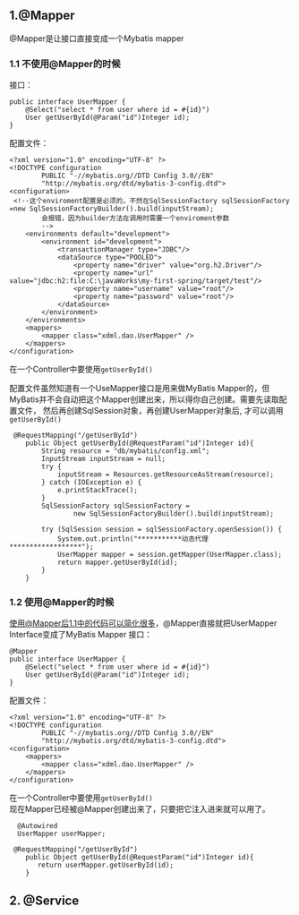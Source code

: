 ## 1.@Mapper

@Mapper是让接口直接变成一个Mybatis mapper

### 1.1 不使用@Mapper的时候

接口：
```
public interface UserMapper {
    @Select("select * from user where id = #{id}")
    User getUserById(@Param("id")Integer id);
}
```
配置文件：
```
<?xml version="1.0" encoding="UTF-8" ?>
<!DOCTYPE configuration
        PUBLIC "-//mybatis.org//DTD Config 3.0//EN"
        "http://mybatis.org/dtd/mybatis-3-config.dtd">
<configuration>
 <!--这个enviroment配置是必须的，不然在SqlSessionFactory sqlSessionFactory =new SqlSessionFactoryBuilder().build(inputStream);
        会报错，因为builder方法在调用时需要一个enviroment参数
        -->
    <environments default="development">
        <environment id="development">
            <transactionManager type="JDBC"/>
            <dataSource type="POOLED">
                <property name="driver" value="org.h2.Driver"/>
                <property name="url" value="jdbc:h2:file:C:\javaWorks\my-first-spring/target/test"/>
                <property name="username" value="root"/>
                <property name="password" value="root"/>
            </dataSource>
        </environment>
    </environments>
    <mappers>       
        <mapper class="xdml.dao.UserMapper" />
    </mappers>
</configuration>
```

在一个Controller中要使用`getUserById()`

配置文件虽然知道有一个UseMapper接口是用来做MyBatis Mapper的，但MyBatis并不会自动把这个Mapper创建出来，所以得你自己创建。需要先读取配置文件，
然后再创建SqlSession对象，再创建UserMapper对象后, 才可以调用`getUserById()`
```
 @RequestMapping("/getUserById")
    public Object getUserById(@RequestParam("id")Integer id){
        String resource = "db/mybatis/config.xml";
        InputStream inputStream = null;
        try {
            inputStream = Resources.getResourceAsStream(resource);
        } catch (IOException e) {
            e.printStackTrace();
        }
        SqlSessionFactory sqlSessionFactory =
                new SqlSessionFactoryBuilder().build(inputStream);

        try (SqlSession session = sqlSessionFactory.openSession()) {
            System.out.println("***********动态代理******************");
            UserMapper mapper = session.getMapper(UserMapper.class);
            return mapper.getUserById(id);
        }
    }
```

### 1.2 使用@Mapper的时候
使用@Mapper后1.1中的代码可以简化很多，@Mapper直接就把UserMapper Interface变成了MyBatis Mapper
接口：
```
@Mapper
public interface UserMapper {
    @Select("select * from user where id = #{id}")
    User getUserById(@Param("id")Integer id);
}
```
配置文件：
```
<?xml version="1.0" encoding="UTF-8" ?>
<!DOCTYPE configuration
        PUBLIC "-//mybatis.org//DTD Config 3.0//EN"
        "http://mybatis.org/dtd/mybatis-3-config.dtd">
<configuration>
    <mappers>       
        <mapper class="xdml.dao.UserMapper" />
    </mappers>
</configuration>
```

在一个Controller中要使用`getUserById()`  
现在Mapper已经被@Mapper创建出来了，只要把它注入进来就可以用了。

```
  @Autowired
  UserMapper userMapper;
  
 @RequestMapping("/getUserById")
    public Object getUserById(@RequestParam("id")Integer id){
       return userMapper.getUserById(id);
    }
```

## 2. @Service





